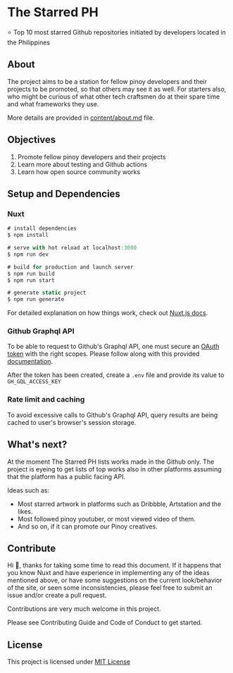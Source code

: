 # The Starred PH

:star: Top 10 most starred Github repositories initiated by developers located in the Philippines

## About

The project aims to be a station for fellow pinoy developers and their projects to be promoted, so that others may see it as well. For starters also, who might be curious of what other tech craftsmen do at their spare time and what frameworks they use.

More details are provided in [content/about.md](https://github.com/rhanmiano/the-starred-ph/blob/master/content/about.md) file.

## Objectives

1. Promote fellow pinoy developers and their projects
2. Learn more about testing and Github actions
3. Learn how open source community works

## Setup and Dependencies

### Nuxt

```javascript
# install dependencies
$ npm install

# serve with hot reload at localhost:3000
$ npm run dev

# build for production and launch server
$ npm run build
$ npm run start

# generate static project
$ npm run generate
```

For detailed explanation on how things work, check out [Nuxt.js docs](https://nuxtjs.org).

### Github Graphql API

To be able to request to Github's Graphql API, one must secure an [OAuth token](https://docs.github.com/en/github/authenticating-to-github/keeping-your-account-and-data-secure/creating-a-personal-access-token) with the right scopes. Please follow along with this provided [documentation](https://docs.github.com/en/graphql/guides/forming-calls-with-graphql#authenticating-with-graphql).

After the token has been created, create a `.env` file and provide its value to `GH_GQL_ACCESS_KEY`

### Rate limit and caching

To avoid excessive calls to Github's Graphql API, query results are being cached to user's browser's session storage.

## What's next?

At the moment The Starred PH lists works made in the Github only. The project is eyeing to get lists of top works also in other platforms assuming that the platform has a public facing API.

Ideas such as:

- Most starred artwork in platforms such as Dribbble, Artstation and the likes.
- Most followed pinoy youtuber, or most viewed video of them.
- And so on, if it can promote our Pinoy creatives.

## Contribute

Hi :wave:, thanks for taking some time to read this document. If it happens that you know Nuxt and have experience in implementing any of the ideas mentioned above, or have some suggestions on the current look/behavior of the site, or seen some inconsistencies, please feel free to submit an issue and/or create a pull request.

Contributions are very much welcome in this project.

Please see Contributing Guide and Code of Conduct to get started.

## License

This project is licensed under [MIT License](https://github.com/rhanmiano/the-starred-ph/blob/master/LICENSE.md)
